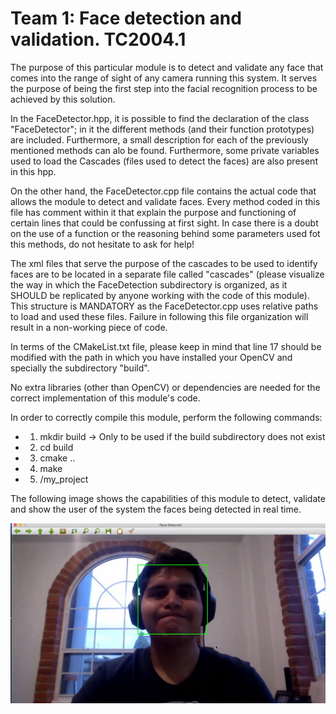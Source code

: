 # Team 1: Face detection and validation. TC2004.1

The purpose of this particular module is to detect and validate any face that comes into the range of sight of any camera running this system. It serves the purpose of being the first step into the facial recognition process to be achieved by this solution. <br />

In the FaceDetector.hpp, it is possible to find the declaration of the class "FaceDetector"; in it the different methods (and their function prototypes) are included. Furthermore, a small description for each of the previously mentioned methods can alo be found. Furthermore, some private variables used to load the Cascades (files used to detect the faces) are also present in this hpp. <br />

On the other hand, the FaceDetector.cpp file contains the actual code that allows the module to detect and validate faces. Every method coded in this file has comment within it that explain the purpose and functioning of certain lines that could be confussing at first sight. In case there is a doubt on the use of a function or the reasoning behind some parameters used fot this methods, do not hesitate to ask for help! <br />

The xml files that serve the purpose of the cascades to be used to identify faces are to be located in a separate file called "cascades" (please visualize the way in which the FaceDetection subdirectory is organized, as it SHOULD be replicated by anyone working with the code of this module). This structure is MANDATORY as the FaceDetector.cpp uses relative paths to load and used these files. Failure in following this file organization will result in a non-working piece of code. <br />

In terms of the CMakeList.txt file, please keep in mind that line 17 should be modified with the path in which you have installed your OpenCV and specially the subdirectory "build". <br />

No extra libraries (other than OpenCV) or dependencies are needed for the correct implementation of this module's code. <br />

In order to correctly compile this module, perform the following commands: <br />

- 1. mkdir build -> Only to be used if the build subdirectory does not exist
- 2. cd build
- 3. cmake ..
- 4. make
- 5. /my_project
 
The following image shows the capabilities of this module to detect, validate and show the user of the system the faces being detected in real time. <br />

![Photographic Proof 1](https://github.com/RodrigoQuiroz09/TC2004.1/blob/main/Face_Detection/ReadMe_Images/FaceDetectio_ReadMe_Image1.jpeg)
